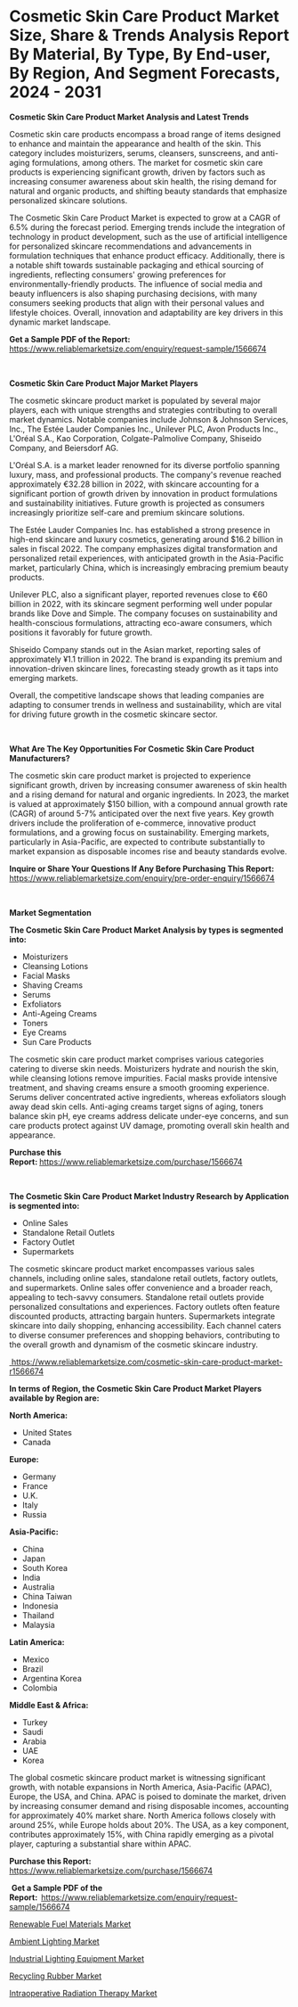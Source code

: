 <p><h1>Cosmetic Skin Care Product Market Size, Share & Trends Analysis Report By Material, By Type, By End-user, By Region, And Segment Forecasts, 2024 - 2031</h1></p><p><strong>Cosmetic Skin Care Product Market Analysis and Latest Trends</strong></p>
<p><p>Cosmetic skin care products encompass a broad range of items designed to enhance and maintain the appearance and health of the skin. This category includes moisturizers, serums, cleansers, sunscreens, and anti-aging formulations, among others. The market for cosmetic skin care products is experiencing significant growth, driven by factors such as increasing consumer awareness about skin health, the rising demand for natural and organic products, and shifting beauty standards that emphasize personalized skincare solutions. </p><p>The Cosmetic Skin Care Product Market is expected to grow at a CAGR of 6.5% during the forecast period. Emerging trends include the integration of technology in product development, such as the use of artificial intelligence for personalized skincare recommendations and advancements in formulation techniques that enhance product efficacy. Additionally, there is a notable shift towards sustainable packaging and ethical sourcing of ingredients, reflecting consumers' growing preferences for environmentally-friendly products. The influence of social media and beauty influencers is also shaping purchasing decisions, with many consumers seeking products that align with their personal values and lifestyle choices. Overall, innovation and adaptability are key drivers in this dynamic market landscape.</p></p>
<p><strong>Get a Sample PDF of the Report:&nbsp;</strong> <a href="https://www.reliablemarketsize.com/enquiry/request-sample/1566674?utm_campaign=1133&utm_medium=2&utm_source=Github&utm_content=ia&utm_term=13102024&utm_id=cosmetic-skin-care-product">https://www.reliablemarketsize.com/enquiry/request-sample/1566674</a></p>
<p>&nbsp;</p>
<p><strong>Cosmetic Skin Care Product Major Market Players</strong></p>
<p><p>The cosmetic skincare product market is populated by several major players, each with unique strengths and strategies contributing to overall market dynamics. Notable companies include Johnson & Johnson Services, Inc., The Estée Lauder Companies Inc., Unilever PLC, Avon Products Inc., L'Oréal S.A., Kao Corporation, Colgate-Palmolive Company, Shiseido Company, and Beiersdorf AG.</p><p>L'Oréal S.A. is a market leader renowned for its diverse portfolio spanning luxury, mass, and professional products. The company's revenue reached approximately €32.28 billion in 2022, with skincare accounting for a significant portion of growth driven by innovation in product formulations and sustainability initiatives. Future growth is projected as consumers increasingly prioritize self-care and premium skincare solutions.</p><p>The Estée Lauder Companies Inc. has established a strong presence in high-end skincare and luxury cosmetics, generating around $16.2 billion in sales in fiscal 2022. The company emphasizes digital transformation and personalized retail experiences, with anticipated growth in the Asia-Pacific market, particularly China, which is increasingly embracing premium beauty products.</p><p>Unilever PLC, also a significant player, reported revenues close to €60 billion in 2022, with its skincare segment performing well under popular brands like Dove and Simple. The company focuses on sustainability and health-conscious formulations, attracting eco-aware consumers, which positions it favorably for future growth.</p><p>Shiseido Company stands out in the Asian market, reporting sales of approximately ¥1.1 trillion in 2022. The brand is expanding its premium and innovation-driven skincare lines, forecasting steady growth as it taps into emerging markets.</p><p>Overall, the competitive landscape shows that leading companies are adapting to consumer trends in wellness and sustainability, which are vital for driving future growth in the cosmetic skincare sector.</p></p>
<p>&nbsp;</p>
<p><strong>What Are The Key Opportunities For Cosmetic Skin Care Product Manufacturers?</strong></p>
<p><p>The cosmetic skin care product market is projected to experience significant growth, driven by increasing consumer awareness of skin health and a rising demand for natural and organic ingredients. In 2023, the market is valued at approximately $150 billion, with a compound annual growth rate (CAGR) of around 5-7% anticipated over the next five years. Key growth drivers include the proliferation of e-commerce, innovative product formulations, and a growing focus on sustainability. Emerging markets, particularly in Asia-Pacific, are expected to contribute substantially to market expansion as disposable incomes rise and beauty standards evolve.</p></p>
<p><strong>Inquire or Share Your Questions If Any Before Purchasing This Report:</strong> <a href="https://www.reliablemarketsize.com/enquiry/pre-order-enquiry/1566674?utm_campaign=1133&utm_medium=2&utm_source=Github&utm_content=ia&utm_term=13102024&utm_id=cosmetic-skin-care-product">https://www.reliablemarketsize.com/enquiry/pre-order-enquiry/1566674</a></p>
<p>&nbsp;</p>
<p><strong>Market Segmentation</strong></p>
<p><strong>The Cosmetic Skin Care Product Market Analysis by types is segmented into:</strong></p>
<p><ul><li>Moisturizers</li><li>Cleansing Lotions</li><li>Facial Masks</li><li>Shaving Creams</li><li>Serums</li><li>Exfoliators</li><li>Anti-Ageing Creams</li><li>Toners</li><li>Eye Creams</li><li>Sun Care Products</li></ul></p>
<p><p>The cosmetic skin care product market comprises various categories catering to diverse skin needs. Moisturizers hydrate and nourish the skin, while cleansing lotions remove impurities. Facial masks provide intensive treatment, and shaving creams ensure a smooth grooming experience. Serums deliver concentrated active ingredients, whereas exfoliators slough away dead skin cells. Anti-aging creams target signs of aging, toners balance skin pH, eye creams address delicate under-eye concerns, and sun care products protect against UV damage, promoting overall skin health and appearance.</p></p>
<p><strong>Purchase this Report:&nbsp;</strong><a href="https://www.reliablemarketsize.com/purchase/1566674?utm_campaign=1133&utm_medium=2&utm_source=Github&utm_content=ia&utm_term=13102024&utm_id=cosmetic-skin-care-product">https://www.reliablemarketsize.com/purchase/1566674</a></p>
<p>&nbsp;</p>
<p><strong>The Cosmetic Skin Care Product Market Industry Research by Application is segmented into:</strong></p>
<p><ul><li>Online Sales</li><li>Standalone Retail Outlets</li><li>Factory Outlet</li><li>Supermarkets</li></ul></p>
<p><p>The cosmetic skincare product market encompasses various sales channels, including online sales, standalone retail outlets, factory outlets, and supermarkets. Online sales offer convenience and a broader reach, appealing to tech-savvy consumers. Standalone retail outlets provide personalized consultations and experiences. Factory outlets often feature discounted products, attracting bargain hunters. Supermarkets integrate skincare into daily shopping, enhancing accessibility. Each channel caters to diverse consumer preferences and shopping behaviors, contributing to the overall growth and dynamism of the cosmetic skincare industry.</p></p>
<p><a href="https://www.reliablemarketsize.com/cosmetic-skin-care-product-market-r1566674?utm_campaign=1133&utm_medium=2&utm_source=Github&utm_content=ia&utm_term=13102024&utm_id=cosmetic-skin-care-product">&nbsp;https://www.reliablemarketsize.com/cosmetic-skin-care-product-market-r1566674</a></p>
<p><strong>In terms of Region, the Cosmetic Skin Care Product Market Players available by Region are:</strong></p>
<p>
    <p> <strong> North America: </strong>
        <ul>
            <li>United States</li>
            <li>Canada</li>
        </ul>
        </p> 
    <p> <strong> Europe: </strong>
        <ul>
            <li>Germany</li>
            <li>France</li>
            <li>U.K.</li>
            <li>Italy</li>
            <li>Russia</li>
        </ul>
        </p> 
    <p> <strong> Asia-Pacific: </strong>
        <ul>
            <li>China</li>
            <li>Japan</li>
            <li>South Korea</li>
            <li>India</li>
            <li>Australia</li>
            <li>China Taiwan</li>
            <li>Indonesia</li>
            <li>Thailand</li>
            <li>Malaysia</li>
        </ul>
        </p> 
    <p> <strong> Latin America: </strong>
        <ul>
            <li>Mexico</li>
            <li>Brazil</li>
            <li>Argentina Korea</li>
            <li>Colombia</li>
        </ul>
        </p> 
    <p> <strong> Middle East & Africa: </strong>
        <ul>
            <li>Turkey</li>
            <li>Saudi</li>
            <li>Arabia</li>
            <li>UAE</li>
            <li>Korea</li>
        </ul>
    </p>
    </p>
<p><p>The global cosmetic skincare product market is witnessing significant growth, with notable expansions in North America, Asia-Pacific (APAC), Europe, the USA, and China. APAC is poised to dominate the market, driven by increasing consumer demand and rising disposable incomes, accounting for approximately 40% market share. North America follows closely with around 25%, while Europe holds about 20%. The USA, as a key component, contributes approximately 15%, with China rapidly emerging as a pivotal player, capturing a substantial share within APAC.</p></p>
<p><strong>Purchase this Report: </strong><a href="https://www.reliablemarketsize.com/purchase/1566674?utm_campaign=1133&utm_medium=2&utm_source=Github&utm_content=ia&utm_term=13102024&utm_id=cosmetic-skin-care-product">https://www.reliablemarketsize.com/purchase/1566674</a></p>
<p>&nbsp;<strong>Get a Sample PDF of the Report:&nbsp;&nbsp;</strong><a href="https://www.reliablemarketsize.com/enquiry/request-sample/1566674?utm_campaign=1133&utm_medium=2&utm_source=Github&utm_content=ia&utm_term=13102024&utm_id=cosmetic-skin-care-product">https://www.reliablemarketsize.com/enquiry/request-sample/1566674</a></p>
<p><strong></strong></p>
<p><p><a href="https://www.linkedin.com/pulse/comprehensive-renewable-fuel-materials-market-report-regional-pgfuf?utm_campaign=1133&utm_medium=2&utm_source=Github&utm_content=ia&utm_term=13102024&utm_id=cosmetic-skin-care-product">Renewable Fuel Materials Market</a></p><p><a href="https://issuu.com/reportprime-2/docs/ambient-lighting-market-size-2030.p_0437a42be2c628?utm_campaign=1133&utm_medium=2&utm_source=Github&utm_content=ia&utm_term=13102024&utm_id=cosmetic-skin-care-product">Ambient Lighting Market</a></p><p><a href="https://issuu.com/reportprime-2/docs/industrial-lighting-equipment-marke_e6515689a475e6?utm_campaign=1133&utm_medium=2&utm_source=Github&utm_content=ia&utm_term=13102024&utm_id=cosmetic-skin-care-product">Industrial Lighting Equipment Market</a></p><p><a href="https://github.com/maegansw4/Market-Research-Report-List-1/blob/main/recycling-rubber-market.md?utm_campaign=1133&utm_medium=2&utm_source=Github&utm_content=ia&utm_term=13102024&utm_id=cosmetic-skin-care-product">Recycling Rubber Market</a></p><p><a href="https://github.com/janelbaub6/Market-Research-Report-List-1/blob/main/intraoperative-radiation-therapy-market.md?utm_campaign=1133&utm_medium=2&utm_source=Github&utm_content=ia&utm_term=13102024&utm_id=cosmetic-skin-care-product">Intraoperative Radiation Therapy Market</a></p></p>
